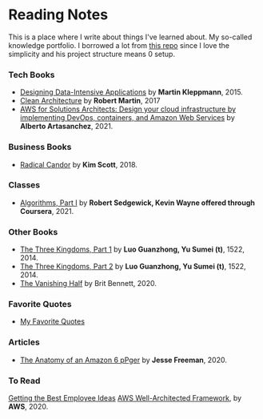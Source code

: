 # Reading Notes

This is a place where I write about things I've learned about. My so-called knowledge portfolio. I borrowed a lot from [this repo](https://github.com/keyvanakbary/learning-notes) since I love the simplicity and his project structure means 0 setup.

### Tech Books
* [Designing Data-Intensive Applications](tech_books/designing-data-intensive-applications.md) by **Martin Kleppmann**, 2015.
* [Clean Architecture](/tech_books/clean-architecture.md) by **Robert Martin**, 2017
* [AWS for Solutions Architects: Design your cloud infrastructure by implementing DevOps, containers, and Amazon Web Services](/tech_books/aws-for-solution-architects.md) by **Alberto Artasanchez**, 2021.

### Business Books
* [Radical Candor](business_books/radical-candor.md) by **Kim Scott**, 2018.

### Classes
* [Algorithms, Part I](classes/algorithms-part1.md) by **Robert Sedgewick, Kevin Wayne offered through Coursera**, 2021.

### Other Books
* [The Three Kingdoms, Part 1](other_books/the-three-kingdoms-vol-1.md) by **Luo Guanzhong, Yu Sumei (t)**, 1522, 2014.
* [The Three Kingdoms, Part 2](other_books/the-three-kingdoms-vol-2.md) by **Luo Guanzhong, Yu Sumei (t)**, 1522, 2014.
* [The Vanishing Half](other_books/the-vanishing-half.md) by Brit Bennett, 2020.

### Favorite Quotes
* [My Favorite Quotes](quotes/quotes.md)

### Articles
* [The Anatomy of an Amazon 6 pPger](articles/anatomy-of-an-amazon-6-pager.md) by **Jesse Freeman**, 2020.

### To Read
[Getting the Best Employee Ideas](https://hbr.org/2008/02/getting-the-best-employee-idea)
[AWS Well-Architected Framework](https://docs.aws.amazon.com/wellarchitected/latest/framework/wellarchitected-framework.pdf#welcome), by **AWS**, 2020.

